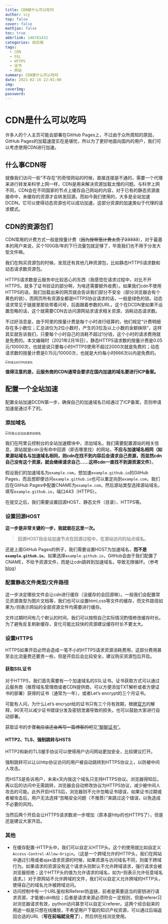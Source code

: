```yaml
---
title: CDN是什么可以吃吗
author: icy
top: false
cover: false
mathjax: false
toc: true
abbrlink: 146781432
categories: 前后端
tags:
  - CDN
  - SSL
  - HTTPS
  - 证书
  - 网站
summary: CDN是什么可以吃吗
date: 2021-02-16 22:01:00
img:
coverImg:
password:
---
```


# CDN是什么可以吃吗

许多人的个人主页可能会部署在GitHub Pages上，不过由于众所周知的原因，GitHub Pages的加载速度实在是堪忧，所以为了更好地面向国内的用户，我们可以考虑使用CDN进行加速。

## 什么事CDN呀

就像我们访问一些“不存在”的奇怪网站的时候，直接连接是不通的，需要一个代理来进行转发来科学上网一样，CDN是用来解决资源加载太慢的问题。与科学上网不同，CDN会在不同国家的节点上缓存自己网站的内容，对于已有的静态资源直接命中，未缓存的资源才会转发回源。而如今我们使用的，大多是全站加速DCDN，它可以使得动态资源也可以成功加速，这部分资源的加速类似于代理的请求模式。

## CDN的资源包们

CDN常用的计费方式一般是按量计费（~~因为按带宽计费太贵了23333~~），对于最基本的用户来说，买个100GB/年的下行流量包就足够了，毕竟我们也不用于分发大型文件嘛。


我们在购买资源包的时候，发现还有其他几种资源包，比如静态HTTPS请求数和动态请求数资源包。

HTTPS请求数是云服务中比较恶心的东西（我感觉在请求过程中，对比不开HTTPS，就多了证书验证的部分啊，为啥还需要额外收费）。如果我们cdn不使用HTTPS的话，我们加载出来的网页就会告诉我们部分不安全（部分浏览器会有个黄色的锁），而网页所有资源全都是HTTPS协议请求的话，一般是绿色的锁。动态请求常见于链接里那些带着问号，后面跟着参数的URL，这个在DCDN里如果不设置忽略的话，这个就需要CDN去访问源网站求请求相关资源，消耗动态请求数。

不过好消息是，由于阿里的按量计费是每个小时进行结算的，他们规定“计费明细存在多小数位；汇总进位为2位小数时，产生的3位及以上小数的金额抹除”，这样其实就告诉我们，只要每个小时自己的消耗不超过1分钱，这个小时的请求费用就是免费的。本文编辑时（2021年2月16日），静态HTTPS请求数的按量计费是0.05元/10000次，也就是说只要每小时HTTPS使用不超过2000次就是免费的；动态请求数的按量计费是0.15元/10000次，也就是大约每小时666次以内是免费的。

<img src="../images/2021021601.png" alt="阿里云的CDN资源包" style="zoom: 60%;" />

**值得注意的是，云服务商的CDN通常会要求在国内加速的域名要进行ICP备案。**

## 配置一个全站加速

配置全站加速DCDN第一步，确保自己的加速域名已经通过了ICP备案，否则申请加速是通过不了的。

### 添加域名

<img src="../images/2021021602.png" alt="阿里云全站加速添加域名" style="zoom:67%;" />

我们在阿里云控制台的全站加速模块中，添加域名，我们需要配置源站的相关信息，源站就是cdn没有命中回源（即去哪里找）的网站，**不应与加速域名相同（如果源站域名与加速域名相同，则cdn在找不到内容后会请求自己资源，而显然cdn自己没有这个资源，就会继续请求自己……这样cdn一直找不到源资源文件）**。

假设我们的加速域名为`example.com`，想加速`example.github.io`的GitHub Pages，而且想即便访问`example.github.io`也可以重定向到`example.com`，我们应在GitHub Pages中配置CNAME为`example.com`，然后源站类型选择源站域名，填写`example.github.io`，端口443（HTTPS）。

在提交之后，我们需要设置回源HOST、静态文件（目录）、HTTPS等。

### 设置回源HOST

**这一步是非常关键的一步，我就栽在这里一次。**

> 回源HOST指全站加速节点在回源过程中，在源站访问的站点域名。

还是上面GitHub Pages的例子，我们需要设置HOST为加速域名，**而不是`example.github.io`**。如果选择`example.github.io`，GitHub会由于我们配置了CNAME，不给予资源文件，而是让cdn跳转到加速域名，导致无限循环。（参考[blog](HTTPS://blog.csdn.net/jcq521045349/article/details/103736623)）

### 配置静态文件类型/文件路径

这一步决定哪些文件会让cdn进行缓存（没缓存的会回源嘛）。一般我们会配置常见资源类型为图片文档等，我们也可以设置html,css等文件的缓存，而文件路径如果为`/`则表示网站的全部资源文件均需要进行缓存。

文件过期时间有几个默认的时间，我们可以按照自己实际情况酌情修改缓存时长。为了避免反复刷新缓存，变化可能比较快的资源建议缓存时长不要太大。

### 设置HTTPS

HTTPS如果开启必然会造成一笔不小的HTTPS请求资源消耗费用，这部分费用甚至会比流量费还要贵一些，但是开启后会比较安全，建议购买资源包后开启。

#### 获取SSL证书

对于HTTPS，我们首先需要有一个加速域名的SSL证书。证书获取方式可以通过云服务商（推荐域名管理商或者CDN提供商，可以方便添加TXT解析或者方便证书的部署）获得的证书（通常为一年），或者Let’s encrypt的三个月证书。

可能有人问，为什么Let’s encrypt给的证书只有三个月有效期，根据[官方](HTTPS://letsencrypt.org/2015/11/09/why-90-days.html)的解释，90天可以减少证书错误分发及密钥泄漏导致的损失，也可以鼓励大家进行自动部署。

获取证书的步骤~~我应该还会再写一篇博客的吧~~见[“聊聊证书”](./3116496963.html)。

#### HTTP2、TLS、强制跳转与HSTS

HTTP2和新的TLS握手协议可以使得用户访问网站更加安全，比较建议打开。

强制跳转可以让以http协议访问的用户被自动跳转到HTTPS协议上，以防被中间人攻击。

而HSTS是告诉用户，未来x天内我这个域名只支持HTTPS协议。浏览器得知后，再以后的访问中无需跳转，浏览器会自动修改协议为HTTPS协议，减少被中间人攻击的可能。此外开启HSTS后，浏览器则不允许忽略证书错误，如果证书过期或者被攻击后，用户无法选择“忽略安全问题（不推荐）”来跳过这个错误，以免造成不必要的风险。

当然后两个开启会让HTTPS请求数进一步增加（原本是http的也HTTPS了），但是还是建议大家开启。

### 其他

- 在缓存配置-HTTP头中，我们可以自定义HTTP头。这个的使用就比如自定义`Access-Control-Allow-Origin`。（这是一个跨域允许的HTTP头，我们在网站中通过引用或者ajax请求资源的时候，如果资源与访问域名不同，则属于跨域行为。如果请求的资源没有这个请求头则默认不允许跨域请求，强行请求会被浏览器拒绝；这个HTTP头的值为允许请求的域名，如为`*`则表示允许任意域名请求。）对于原网站不允许跨域的文件，我们可以自定义允许跨域的HTTP头，使得自己的域名允许被跨域访问。
- 访问控制中有一个URL鉴权和Referer防盗链，前者是需要适当的密钥进行请求资源，才能被cdn响应；后者是请求来源必须符合一定规则，但是referer只对浏览器请求有效，python访问甚至可以自定义referer。这两个综合起来的用途一般是只想在线播放，不希望用户下载的知识产权资源，可以通过后端返回合适的URL（**写在前端就没用了**），然后供在线浏览使用。
